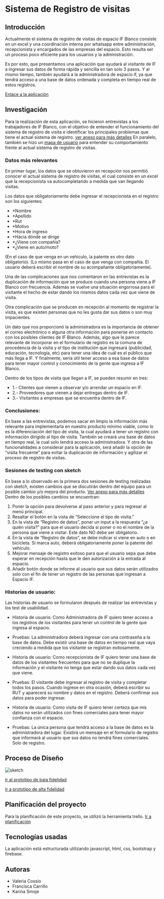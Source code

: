 # Sistema de Registro de visitas

## Introducción

Actualmente el sistema de registro de visitas de espacio IF Blanco consiste en un excel y una coordinación interna por whatsapp entre administración, recepcionista y encargados de las empresas del espacio. Esto resulta ser un proceso poco eficiente para los usuarios y la administración.

Es por esto, que presentamos una aplicación que ayudará al visitante de IF a ingresar sus datos de forma rápida y sencilla en tan solo 3 pasos. Y al mismo tiempo, también ayudará a la administradora de espacio if, ya que tendrá acceso a una base de datos ordenada y completa en tiempo real de estos registros.

[Enlace a la aplicación](https://valeriacossio.github.io/scl-2018-01-ProyectoFinalCore/assets/html/bienvenida.html)

## Investigación

Para la realización de esta aplicación, se hicieron entrevistas a los trabajadores de IF Blanco, con el objetivo de entender el funcionamiento del sistema de registro de visita e identificar los principales problemas que tiene el actual sistema de registro. [ver anexo para más detalles](https://docs.google.com/document/d/1_vKxt6RkvePqrdIW02hymERu9JQm1Df-DNXSCinvoeY/edit?usp=sharing) En paralelo, también se hizo un [mapa de usuario](https://docs.google.com/document/d/1FXBEQzjznU85llF_xh61bDeHdEB6hO9osCf-X8cCmFI/edit?usp=sharing) para entender su comportamiento frente al actual sistema de registro de visitas. 

### Datos más relevantes
En primer lugar, los datos que se obtuvieron en recepción nos permitió conocer el actual sistema de registro de visitas, el cual consiste en un excel que la recepcionista va autocompletando a medida que van llegando visitas. 

Los datos que obligatoriamente debe ingresar el recepcionista en el registro son los siguientes:
 * *Nombre
 * *Apellido
 * *Rut
 * *Motivo 
 * *Hora de ingreso 
 * *Hacia dónde se dirige
 * *¿Viene con compañía?
 * *¿Viene en auto/moto?

(En el caso de que venga en un vehículo, la patente es otro dato obligatorio).
(Lo mismo pasa en el caso de que venga con compañía. El usuario deberá escribir el nombre de su acompañante obligatoriamente).

Una de las complicaciones que nos comentaron en las entrevistas es la duplicación de información que se produce cuando una persona viene a IF Blanco con frecuencia. Además se vuelve una situación engorrosa para el visitante el hecho de estar dando los mismos datos cada vez que viene de visita. 

Otra complicación que se producen en recepción al momento de registrar la visita, es que existen personas que no les gusta dar sus datos o son muy impacientes.

Un dato que nos proporcionó la administradora es la importancia de obtener el correo electrónico o alguna otra información para ponerse en contacto con los posibles clientes de  IF Blanco. Además, algo que le parece relevante de incorporar en el formulario de registro es la comuna de procedencia de la visita y el tipo de institución que ingresará (publicidad, educación, tecnología, etc) para tener una idea de cuál es el público que más llega a IF. Y finalmente, sería útil tener acceso a esa base de datos para tener mayor control y conocimiento de la gente que ingresa a IF Blanco.

Dentro de los tipos de visita que llegan a IF, se pueden resumir en tres:
* 1.- Clientes que vienen a observar y/o arrendar un espacio en IF.
* 2.- Proveedores que vienen a dejar entregas dentro de IF.
* 3.- Visitantes a empresas que se encuentra dentro de IF. 

### Conclusiones: 
En base a las entrevistas, podemos sacar en limpio la información más relevante para implementarla en nuestro producto mínimo viable, como lo es la diferenciación del tipo de visita, la cual ayudará a tener un registro con información dirigido al tipo de visita. También se creará una base de datos en tiempo real, la cual solo tendrá acceso la administradora. Y otra de las funcionalidades a considerar para la aplicación, será añadir la opción de “visita frecuente” para evitar la duplicación de información y agilizar el proceso de registro de visitas.

### Sesiones de testing con sketch
En base a lo observado en la primera dos sesiones de testing realizadas con sketch, existen cambios que se discutirán dentro del equipo para un posible cambio y/o mejora del producto. [Ver anexo para más detalles](https://docs.google.com/document/d/1KjwnXKIDFQJsWDixKZ2HQx8K1KnVxpc1bk6198jJkEE/edit?usp=sharing) Dentro de los posibles cambios se encuentran:

1. Poner la opción para devolverse al paso anterior y para regresar al menú principal.
2. Resaltar el botón en la vista de “Seleccione el tipo de visita.”
3. En la vista de “Registro de datos”, poner un input  a la respuesta “¿a quién visita?” para que el usuario decida si poner o no el nombre de la persona que viene a visitar. Este dato NO debe ser obligatorio. 
4. En la vista de “Registro de datos”, se debe indicar si viene en auto o en bicicleta. Si marca auto, deberá obligatoriamente poner la patente del vehículo. 
5. Mejorar mensaje de registro exitoso para que el usuario sepa que debe esperar en recepción hasta que le den autorización a la entrada al espacio. 
6. Añadir botón donde se informe al usuario que sus datos serán utilizados solo con el fin de tener un registro de las personas que ingresan a Espacio IF. 

### Historias de usuario:
Las historias de usuario se formularon después de realizar las entrevistas y los test de usabilidad. 

* Historia de usuario:
Como Administradora de IF quiero tener acceso a los registros de los visitantes para tener un control de la gente que ingresa al espacio.

* Pruebas:
La administradora deberá ingresar con una contraseña a la base de datos.
Debe existir una base de datos en tiempo real que vaya creciendo a medida que los visitante se registran exitosamente.

* Historia de usuario: Como recepcionista de IF quiero tener una base de datos de los visitantes frecuentes para que no se duplique la información y el visitante no tenga que estar dando sus datos cada vez que viene.

* Pruebas:
El visitante debe ingresar al registro de visita y completar todos los pasos.
Cuando ingrese en otra ocasión, deberá escribir su RUT y aparecerá su nombre y datos en el registro.
Deberá confirmar sus datos para poder ingresar.

* Historia de usuario: Como visita de IF quiero tener certeza que mis datos no serán utilizados con fines comerciales para tener mayor confianza con el espacio.

* Pruebas:
La única persona que tendrá acceso a la base de datos es la administradora del lugar.
Existirá un mensaje en el formulario de registro que informará al usuario que sus datos no tendrá fines comerciales. Solo de registro.

## Proceso de Diseño

![sketch](https://user-images.githubusercontent.com/39053734/43491964-b4e35e86-94f4-11e8-8730-4d396888b946.jpg)

[Ir al prototipo de baja fidelidad](https://docs.google.com/document/d/1TGjB8LnUxzNR2nyhny94shq71AW7ibaCDC2DBaEBqLo/edit?usp=sharing)

[Ir a prototipo de alta fidelidad](https://marvelapp.com/project/3243774/)


## Planificación del proyecto

Para la planificación de este proyecto, se utilizó la herramienta trello.
[Ir a planificación](https://trello.com/b/WiEWhekW/proyecto-final-common-core)


## Tecnologías usadas

La aplicación está estructurada utilizando javascript, html, css, bootstrap y firebase.


## Autoras
- Valeria Cossio
- Francisca Carrillo
- Karina Smoje







